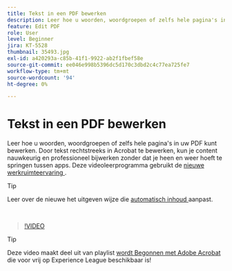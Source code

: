 ```yaml
---
title: Tekst in een PDF bewerken
description: Leer hoe u woorden, woordgroepen of zelfs hele pagina's in uw PDF kunt bewerken
feature: Edit PDF
role: User
level: Beginner
jira: KT-5528
thumbnail: 35493.jpg
exl-id: a420293a-c85b-41f1-9922-ab2f1fbef58e
source-git-commit: ee046e998b5396dc5d170c3dbd2c4c77ea725fe7
workflow-type: tm+mt
source-wordcount: '94'
ht-degree: 0%

---
```


# Tekst in een PDF bewerken

Leer hoe u woorden, woordgroepen of zelfs hele pagina&#39;s in uw PDF kunt bewerken. Door tekst rechtstreeks in Acrobat te bewerken, kun je content nauwkeurig en professioneel bijwerken zonder dat je heen en weer hoeft te springen tussen apps. Deze videoleerprogramma gebruikt de [ nieuwe werkruimteervaring ](new-workspace.md).

>[!TIP]
>
>Leer over de nieuwe het uitgeven wijze die [ automatisch inhoud ](auto-adjust-layout.md) aanpast.

<br>

>[!VIDEO](https://video.tv.adobe.com/v/35493?enablevpops&quality=12&learn=on&hidetitle=true)

>[!TIP]
>
>Deze video maakt deel uit van playlist [ wordt Begonnen met Adobe Acrobat ](https://experienceleague.adobe.com/en/playlists/acrobat-get-started-business-users) die voor vrij op Experience League beschikbaar is!
